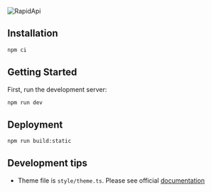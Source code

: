 ![RapidApi](https://raw.githubusercontent.com/no10ds/rapid-ui/002b298a0b5eb3b1b84df4514554e278f79d3362/src/components/Icon/logo.svg?token=AAM6WGD3ZMNAM4M2RIZOASTDS4H7W)

## Installation

```bash
npm ci
```

## Getting Started

First, run the development server:

```bash
npm run dev
```

## Deployment

```bash
npm run build:static
```

## Development tips

- Theme file is `style/theme.ts`. Please see official [documentation](https://mui.com/material-ui/customization/theming/)
